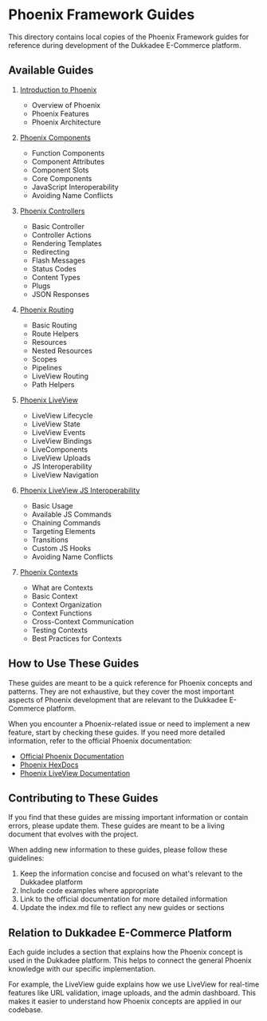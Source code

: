 # Phoenix Framework Guides

This directory contains local copies of the Phoenix Framework guides for reference during development of the Dukkadee E-Commerce platform.

## Available Guides

1. [Introduction to Phoenix](introduction.md)
   - Overview of Phoenix
   - Phoenix Features
   - Phoenix Architecture

2. [Phoenix Components](components.md)
   - Function Components
   - Component Attributes
   - Component Slots
   - Core Components
   - JavaScript Interoperability
   - Avoiding Name Conflicts

3. [Phoenix Controllers](controllers.md)
   - Basic Controller
   - Controller Actions
   - Rendering Templates
   - Redirecting
   - Flash Messages
   - Status Codes
   - Content Types
   - Plugs
   - JSON Responses

4. [Phoenix Routing](routing.md)
   - Basic Routing
   - Route Helpers
   - Resources
   - Nested Resources
   - Scopes
   - Pipelines
   - LiveView Routing
   - Path Helpers

5. [Phoenix LiveView](liveview.md)
   - LiveView Lifecycle
   - LiveView State
   - LiveView Events
   - LiveView Bindings
   - LiveComponents
   - LiveView Uploads
   - JS Interoperability
   - LiveView Navigation

6. [Phoenix LiveView JS Interoperability](liveview_js.md)
   - Basic Usage
   - Available JS Commands
   - Chaining Commands
   - Targeting Elements
   - Transitions
   - Custom JS Hooks
   - Avoiding Name Conflicts

7. [Phoenix Contexts](contexts.md)
   - What are Contexts
   - Basic Context
   - Context Organization
   - Context Functions
   - Cross-Context Communication
   - Testing Contexts
   - Best Practices for Contexts

## How to Use These Guides

These guides are meant to be a quick reference for Phoenix concepts and patterns. They are not exhaustive, but they cover the most important aspects of Phoenix development that are relevant to the Dukkadee E-Commerce platform.

When you encounter a Phoenix-related issue or need to implement a new feature, start by checking these guides. If you need more detailed information, refer to the official Phoenix documentation:

- [Official Phoenix Documentation](https://github.com/phoenixframework/phoenix/tree/v1.7.20/guides)
- [Phoenix HexDocs](https://hexdocs.pm/phoenix/1.7.20/Phoenix.html)
- [Phoenix LiveView Documentation](https://hexdocs.pm/phoenix_live_view/Phoenix.LiveView.html)

## Contributing to These Guides

If you find that these guides are missing important information or contain errors, please update them. These guides are meant to be a living document that evolves with the project.

When adding new information to these guides, please follow these guidelines:

1. Keep the information concise and focused on what's relevant to the Dukkadee platform
2. Include code examples where appropriate
3. Link to the official documentation for more detailed information
4. Update the index.md file to reflect any new guides or sections

## Relation to Dukkadee E-Commerce Platform

Each guide includes a section that explains how the Phoenix concept is used in the Dukkadee platform. This helps to connect the general Phoenix knowledge with our specific implementation.

For example, the LiveView guide explains how we use LiveView for real-time features like URL validation, image uploads, and the admin dashboard. This makes it easier to understand how Phoenix concepts are applied in our codebase.
